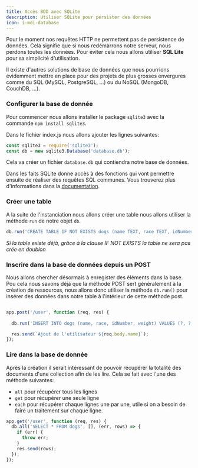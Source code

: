 ```yaml
---
title: Accès BDD avec SQLite
description: Utiliser SQLite pour persister des données
icon: i-mdi-database
---
```


Pour le moment nos requêtes HTTP ne permettent pas de persistence de données. Cela signifie que si nous redémarrons notre serveur, nous perdons toutes les données. Pour éviter cela nous allons utiliser **SQL Lite** pour sa simplicité d'utilisation. 

Il existe d'autres solutions de base de données que nous pourrions évidemment mettre en place pour des projets de plus grosses envergures comme du SQL (MySQL, PostgreSQL, ...) ou du NoSQL (MongoDB, CouchDB, ...).

### Configurer la base de donnée

Pour commencer nous allons installer le package `sqlite3` avec la commande `npm install sqlite3`.

Dans le fichier index.js nous allons ajouter les lignes suivantes: 

```javascript	
const sqlite3 = require('sqlite3');
const db = new sqlite3.Database('database.db');
```

Cela va créer un fichier `database.db` qui contiendra notre base de données.

Dans les faits SQLite donne accès à des fonctions qui vont permettre ensuite de réaliser des requêtes SQL communes. Vous trouverez plus d'informations dans la [documentation](https://github.com/TryGhost/node-sqlite3/wiki/API).


### Créer une table

A la suite de l'instanciation nous allons créer une table nous allons utiliser la méthode `run` de notre objet `db`. 

```javascript
db.run('CREATE TABLE IF NOT EXISTS dogs (name TEXT, race TEXT, idNumber INTEGER, weight INTEGER)');
```

*Si la table existe déjà, grâce à la clause IF NOT EXISTS la table ne sera pas crée en doublon*

### Inscrire dans la base de données depuis un POST

Nous allons chercher désormais à enregister des éléments dans la base. Pou cela nous savons déjà que la méthode POST sert généralement à la création de ressources, nous allons donc utiliser la méthode `db.run()` pour insérer des données dans notre table à l'intérieur de cette méthode post.

```javascript

app.post('/user', function (req, res) {
  
  db.run('INSERT INTO dogs (name, race, idNumber, weight) VALUES (?, ?, ?, ?)', [req.body.name, req.body.race, req.body.idNumber, req.body.weight]);

  res.send(`Ajout de l'utilisateur ${req.body.name}`);
});
```

### Lire dans la base de donnée

Après la création il serait intéressant de pouvoir récupérer la totalité des documents d'une collection afin de les lire. Cela se fait avec l'une des méthode suivantes:
- `all` pour récupérer tous les lignes
- `get` pour récupérer une seule ligne
- `each` pour récupérer chaque lignes une par une, utile si on a besoin de faire un traitement sur chaque ligne.

```javascript
app.get('/user', function (req, res) {
  db.all('SELECT * FROM dogs', [], (err, rows) => {
    if (err) {
      throw err;
    }
    res.send(rows);
  });
});
```